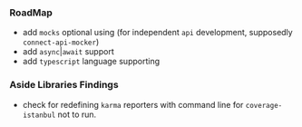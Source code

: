 ### RoadMap

* add `mocks` optional using (for independent `api` development, supposedly `connect-api-mocker`)
* add `async`|`await` support
* add `typescript` language supporting



### Aside Libraries Findings

* check for redefining `karma` reporters with command line for `coverage-istanbul` not to run.
